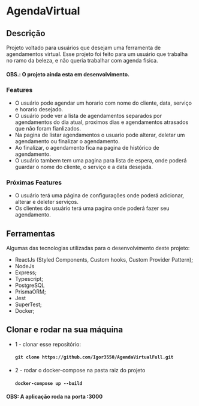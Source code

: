 # AgendaVirtual

## Descrição 
Projeto voltado para usuários que desejam uma ferramenta de agendamentos virtual. Esse projeto foi feito para um usuário que trabalha no ramo da beleza, e não queria trabalhar com agenda fisica.

#### OBS.: O projeto ainda esta em desenvolvimento.

### Features
- O usuário pode agendar um horario com nome do cliente, data, serviço e horario desejado.
- O usuário pode ver a lista de agendamentos separados por agendamentos do dia atual, proximos dias e agendamentos atrasados que não foram fianlizados.
- Na pagina de listar agendamentos o usuario pode alterar, deletar um agendamento ou finalizar o agendamento.
- Ao finalizar, o agendamento fica na pagina de histórico de agendamento.
- O usuário tambem tem uma pagina para lista de espera, onde poderá guardar o nome do cliente, o serviço e a data desejada.

### Próximas Features
- O usuário terá uma página de configurações onde poderá adicionar, alterar e deleter serviços.
- Os clientes do usuário terá uma pagina onde poderá fazer seu agendamento.

## Ferramentas
Algumas das tecnologias utilizadas para o desenvolvimento deste projeto:

- ReactJs (Styled Components, Custom hooks, Custom Provider Pattern);
- NodeJs
- Express;
- Typescript;
- PostgreSQL 
- PrismaORM;
- Jest
- SuperTest;
- Docker;

## Clonar e rodar na sua máquina

- 1 - clonar esse repositório:
  #### `git clone https://github.com/Igor3550/AgendaVirtualFull.git`
- 2 - rodar o docker-compose na pasta raiz do projeto
  #### `docker-compose up --build`

#### OBS: A aplicação roda na porta :3000